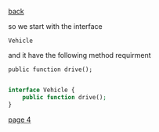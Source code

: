 [back](./page01.md)


so we start with the interface

```
Vehicle
```

and it have the following method requirment

```
public function drive();
```

```php

interface Vehicle {
    public function drive();
}

```
[page 4](./page03.md)
